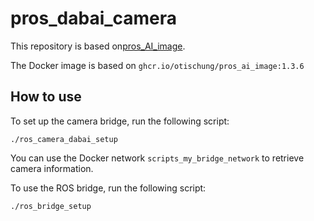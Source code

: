 # pros_dabai_camera

This repository is based on[pros_AI_image](https://github.com/otischung/pros_AI_image/tree/master).

The Docker image is based on  `ghcr.io/otischung/pros_ai_image:1.3.6`

## How to use

To set up the camera bridge, run the following script:

```
./ros_camera_dabai_setup
```

You can use the Docker network `scripts_my_bridge_network` to retrieve camera information.

To use the ROS bridge, run the following script:
```
./ros_bridge_setup
```